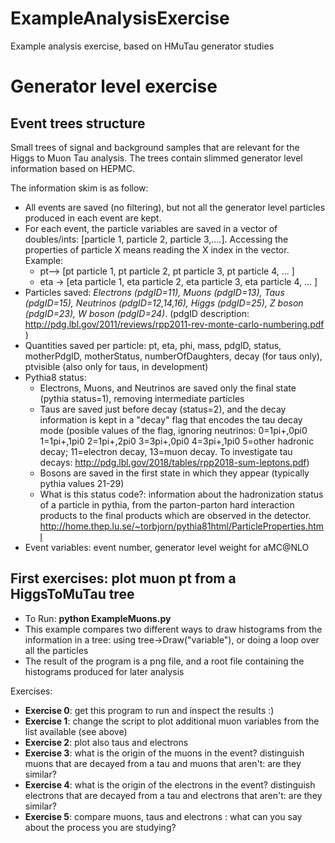 # ExampleAnalysisExercise
Example analysis exercise, based on HMuTau generator studies

# Generator level exercise

## Event trees structure

Small trees of signal and background samples that are relevant for the Higgs to Muon Tau analysis.  The trees contain slimmed generator level information based on HEPMC. 

The information skim is as follow: 
- All events are saved (no filtering), but not all the generator level particles produced in each event are kept.
- For each event, the particle variables are saved in a vector of doubles/ints: [particle 1, particle 2, particle 3,....]. Accessing the properties of particle X means reading the X index in the vector. Example:
    - pt--> [pt particle 1, pt particle 2, pt particle 3, pt particle 4, ... ] 
    - eta -> [eta particle 1, eta particle 2, eta particle 3, eta particle 4, ... ] 
- Particles saved: *Electrons (pdgID=11), Muons (pdgID=13), Taus (pdgID=15), Neutrinos (pdgID=12,14,16), Higgs (pdgID=25), Z boson (pdgID=23), W boson (pdgID=24)*.  (pdgID description: http://pdg.lbl.gov/2011/reviews/rpp2011-rev-monte-carlo-numbering.pdf )
- Quantities saved per particle: pt, eta, phi, mass, pdgID, status, motherPdgID, motherStatus, numberOfDaughters, decay (for taus only), ptvisible (also only for taus, in development)
- Pythia8 status:  
    - Electrons, Muons, and Neutrinos are saved only the final state (pythia status=1),  removing intermediate particles 
    - Taus are saved just before decay (status=2), and the decay information is kept in a "decay" flag that encodes the tau decay mode (posible values of the flag, ignoring neutrinos: 0=1pi+,0pi0 1=1pi+,1pi0  2=1pi+,2pi0 3=3pi+,0pi0 4=3pi+,1pi0 5=other hadronic decay; 11=electron decay, 13=muon decay. To investigate tau decays: http://pdg.lbl.gov/2018/tables/rpp2018-sum-leptons.pdf) 
    - Bosons are saved in the first state in which they appear (typically pythia values 21-29)
    - What is this status code?: information about the hadronization status of a particle in pythia, from the parton-parton hard interaction products to the final products which are observed in the detector.  http://home.thep.lu.se/~torbjorn/pythia81html/ParticleProperties.html 
- Event variables: event number, generator level weight for aMC@NLO


## First exercises: plot muon pt from a HiggsToMuTau tree 

- To Run:  **python ExampleMuons.py**
- This example compares two different ways to draw histograms from the information in a tree: using tree->Draw("variable"), or doing a loop over all the particles 
- The result of the program is a png file, and a root file containing the histograms produced for later analysis

Exercises: 
- **Exercise 0**: get this program to run and inspect the results :)
- **Exercise 1**: change the script to plot additional muon variables from the list available (see above)
- **Exercise 2**: plot also taus and electrons 
- **Exercise 3**: what is the origin of the muons in the event? distinguish muons that are decayed from a tau and muons that aren't: are they similar? 
- **Exercise 4**: what is the origin of the electrons in the event? distinguish electrons that are decayed from a tau and electrons that aren't: are they similar? 
- **Exercise 5**: compare muons, taus and electrons : what can you say about the process you are studying? 

 
    
 
